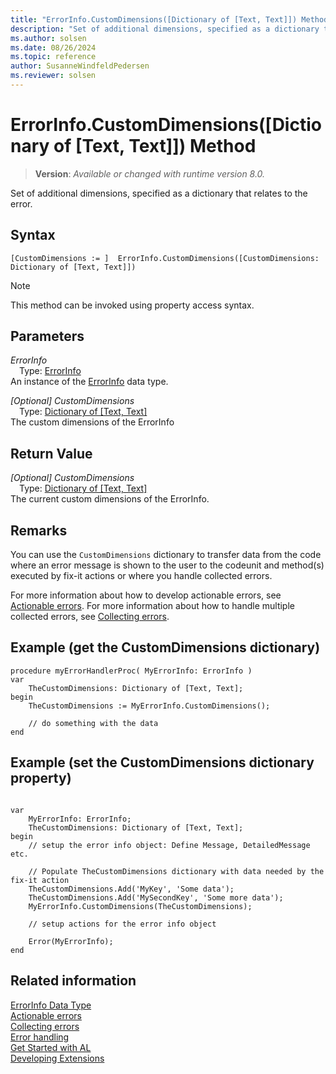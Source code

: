 ```yaml
---
title: "ErrorInfo.CustomDimensions([Dictionary of [Text, Text]]) Method"
description: "Set of additional dimensions, specified as a dictionary that relates to the error."
ms.author: solsen
ms.date: 08/26/2024
ms.topic: reference
author: SusanneWindfeldPedersen
ms.reviewer: solsen
---
```

[//]: # (START>DO_NOT_EDIT)
[//]: # (IMPORTANT:Do not edit any of the content between here and the END>DO_NOT_EDIT.)
[//]: # (Any modifications should be made in the .xml files in the ModernDev repo.)
# ErrorInfo.CustomDimensions([Dictionary of [Text, Text]]) Method
> **Version**: _Available or changed with runtime version 8.0._

Set of additional dimensions, specified as a dictionary that relates to the error.


## Syntax
```AL
[CustomDimensions := ]  ErrorInfo.CustomDimensions([CustomDimensions: Dictionary of [Text, Text]])
```
> [!NOTE]
> This method can be invoked using property access syntax.
## Parameters
*ErrorInfo*  
&emsp;Type: [ErrorInfo](errorinfo-data-type.md)  
An instance of the [ErrorInfo](errorinfo-data-type.md) data type.  

*[Optional] CustomDimensions*  
&emsp;Type: [Dictionary of [Text, Text]](../dictionary/dictionary-data-type.md)  
The custom dimensions of the ErrorInfo  


## Return Value
*[Optional] CustomDimensions*  
&emsp;Type: [Dictionary of [Text, Text]](../dictionary/dictionary-data-type.md)  
The current custom dimensions of the ErrorInfo.


[//]: # (IMPORTANT: END>DO_NOT_EDIT)

## Remarks

You can use the `CustomDimensions` dictionary to transfer data from the code where an error message is shown to the user to the codeunit and method(s) executed by fix-it actions or where you handle collected errors. 

For more information about how to develop actionable errors, see [Actionable errors](../../devenv-actionable-errors.md). For more information about how to handle multiple collected errors, see [Collecting errors](../../devenv-error-collection.md).


## Example (get the CustomDimensions dictionary)

```AL
procedure myErrorHandlerProc( MyErrorInfo: ErrorInfo )
var 
    TheCustomDimensions: Dictionary of [Text, Text];
begin
    TheCustomDimensions := MyErrorInfo.CustomDimensions();

    // do something with the data
end
```

## Example (set the CustomDimensions dictionary property)

```AL

var 
    MyErrorInfo: ErrorInfo;
    TheCustomDimensions: Dictionary of [Text, Text];
begin
    // setup the error info object: Define Message, DetailedMessage etc.

    // Populate TheCustomDimensions dictionary with data needed by the fix-it action
    TheCustomDimensions.Add('MyKey', 'Some data');
    TheCustomDimensions.Add('MySecondKey', 'Some more data');
    MyErrorInfo.CustomDimensions(TheCustomDimensions);

    // setup actions for the error info object

    Error(MyErrorInfo);
end
```



## Related information

[ErrorInfo Data Type](errorinfo-data-type.md)  
[Actionable errors](../../devenv-actionable-errors.md)  
[Collecting errors](../../devenv-error-collection.md)  
[Error handling](../../devenv-al-error-handling.md)   
[Get Started with AL](../../devenv-get-started.md)  
[Developing Extensions](../../devenv-dev-overview.md)
